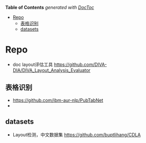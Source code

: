 <!-- START doctoc generated TOC please keep comment here to allow auto update -->
<!-- DON'T EDIT THIS SECTION, INSTEAD RE-RUN doctoc TO UPDATE -->
**Table of Contents**  *generated with [DocToc](https://github.com/thlorenz/doctoc)*

- [Repo](#repo)
  - [表格识别](#%E8%A1%A8%E6%A0%BC%E8%AF%86%E5%88%AB)
  - [datasets](#datasets)

<!-- END doctoc generated TOC please keep comment here to allow auto update -->



# Repo            
- doc layout评估工具 https://github.com/DIVA-DIA/DIVA_Layout_Analysis_Evaluator


## 表格识别
- https://github.com/ibm-aur-nlp/PubTabNet
- 

## datasets
- Layout检测，中文数据集 https://github.com/buptlihang/CDLA 





